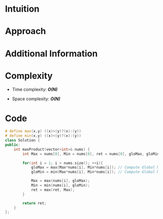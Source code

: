 # Intuition

# Approach

# Additional Information

# Complexity
- Time complexity: ***O(N)***
<!-- Add your time complexity here, e.g. $$O(n)$$ -->

- Space complexity: ***O(N)***
<!-- Add your space complexity here, e.g. $$O(n)$$ -->

# Code
```cpp
# define max(x,y) ((x)>(y)?(x):(y))
# define min(x,y) ((x)<(y)?(x):(y))
class Solution {
public:
    int maxProduct(vector<int>& nums) {
        int Max = nums[0], Min = nums[0], ret = nums[0], gloMax, gloMin;
        
        for(int i = 1; i < nums.size(); ++i){
            gloMax = max(Max*nums[i], Min*nums[i]); // Compute Global Maximum.
            gloMin = min(Max*nums[i], Min*nums[i]); // Compute Global Minimum.

            Max = max(nums[i], gloMax);
            Min = min(nums[i], gloMin);
            ret = max(ret, Max);
        }

        return ret;
    }
};
```

